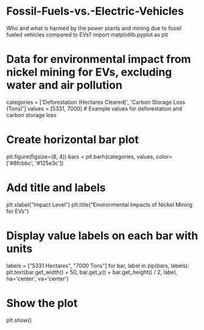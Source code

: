 # Fossil-Fuels-vs.-Electric-Vehicles
Who and what is harmed by the power plants and mining due to fossil fueled vehicles compared to EVs?
import matplotlib.pyplot as plt

# Data for environmental impact from nickel mining for EVs, excluding water and air pollution
categories = ['Deforestation (Hectares Cleared)', 
              'Carbon Storage Loss (Tons)']
values = [5331, 7000]  # Example values for deforestation and carbon storage loss

# Create horizontal bar plot
plt.figure(figsize=(8, 4))
bars = plt.barh(categories, values, color=['#8fcbbc', '#125e3c'])

# Add title and labels
plt.xlabel("Impact Level")
plt.title("Environmental Impacts of Nickel Mining for EVs")

# Display value labels on each bar with units
labels = ["5331 Hectares", "7000 Tons"]
for bar, label in zip(bars, labels):
    plt.text(bar.get_width() + 50, bar.get_y() + bar.get_height() / 2, label,
             ha='center', va='center')

# Show the plot
plt.show()
